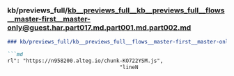 ### kb/previews_full/kb__previews_full__kb__previews_full__flows__master-first__master-only@guest.har.part017.md.part001.md.part002.md

```md
### kb/previews_full/kb__previews_full__flows__master-first__master-only@guest.har.part017.md.part001.md (part 002)

```md
rl": "https://n958200.alteg.io/chunk-KO722YSM.js",
                                    "lineN
```

```

```
